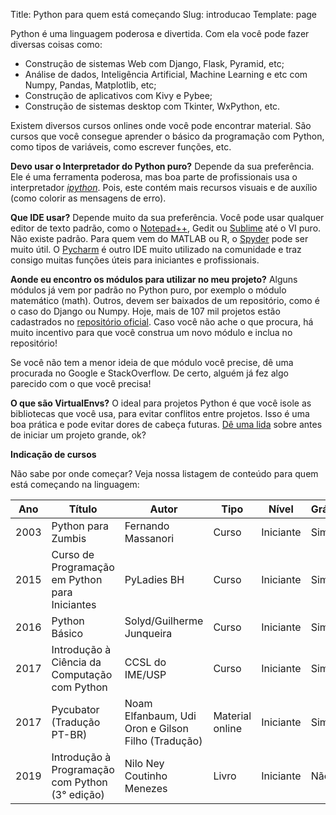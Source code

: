 Title: Python para quem está começando
Slug: introducao
Template: page

Python é uma linguagem poderosa e divertida. Com ela você pode fazer diversas coisas como:

* Construção de sistemas Web com Django, Flask, Pyramid, etc;
* Análise de dados, Inteligência Artificial, Machine Learning e etc com Numpy, Pandas, Matplotlib, etc;
* Construção de aplicativos com Kivy e Pybee;
* Construção de sistemas desktop com Tkinter, WxPython, etc.

Existem diversos cursos onlines onde você pode encontrar material. São cursos
que você consegue aprender o básico da programação com Python, como tipos de
variáveis, como escrever funções, etc.

**Devo usar o Interpretador do Python puro?**
Depende da sua preferência. Ele é uma ferramenta poderosa, mas boa parte de
profissionais usa o interpretador [*ipython*](http://ipython.org/). Pois, este
contém mais recursos visuais e de auxílio (como colorir as mensagens de erro).

**Que IDE usar?**
Depende muito da sua preferência. Você pode usar qualquer editor de texto padrão, como o [Notepad++](https://notepad-plus-plus.org/), Gedit ou [Sublime](http://sublimetext.com/) até o VI puro. Não existe padrão.
Para quem vem do MATLAB ou R, o [Spyder](https://github.com/spyder-ide/spyder) pode ser muito útil. O [Pycharm](https://www.jetbrains.com/pycharm/) é outro IDE muito utilizado na comunidade e traz consigo muitas funções úteis para iniciantes e profissionais.

**Aonde eu encontro os módulos para utilizar no meu projeto?**
Alguns módulos já vem por padrão no Python puro, por exemplo o módulo matemático
(math). Outros, devem ser baixados de um repositório, como é o caso do Django ou
Numpy. Hoje, mais de 107 mil projetos estão cadastrados no
[repositório oficial](https://pypi.org/). Caso você não ache o que procura, há
muito incentivo para que você construa um novo módulo e inclua no repositório!

Se você não tem a menor ideia de que módulo você precise, dê uma procurada no
Google e StackOverflow. De certo, alguém já fez algo parecido com o que você
precisa!

**O que são VirtualEnvs?**
O ideal para projetos Python é que você isole as bibliotecas que você usa, para evitar conflitos entre projetos. 
Isso é uma boa prática e pode evitar dores de cabeça futuras. [Dê uma lida](https://virtualenv.pypa.io/en/stable/) sobre antes de iniciar um projeto grande, ok?

**Indicação de cursos**

Não sabe por onde começar? Veja nossa listagem de conteúdo para quem está começando na linguagem:

 Ano | Título | Autor | Tipo | Nível | Grátis? | Link 
-----|--------|-------|------|-------|---------|------
 2003 | Python para Zumbis | Fernando Massanori | Curso | Iniciante | Sim | [link](http://pycursos.com/python-para-zumbis/)
 2015 | Curso de Programação em Python para Iniciantes | PyLadies BH | Curso | Iniciante | Sim | [link](https://www.youtube.com/watch?v=O2xKiMl-d7Y&list=PL70CUfm2J_8SXFHovpVUbq8lB2JSuUXgk)
 2016 | Python Básico  | Solyd/Guilherme Junqueira | Curso | Iniciante | Sim	 | [link](https://solyd.com.br/treinamentos/python-basico)
 2017 | Introdução à Ciência da Computação com Python  | CCSL do IME/USP | Curso | Iniciante | Sim	 | [link](https://www.youtube.com/playlist?list=PLcoJJSvnDgcKpOi_UeneTNTIVOigRQwcn)
 2017 | Pycubator (Tradução PT-BR) | Noam Elfanbaum, Udi Oron e Gilson Filho (Tradução) | Material online | Iniciante | Sim | [link](http://df.python.org.br/pycubator/)
 2019 | Introdução à Programação com Python (3° edição) | Nilo Ney Coutinho Menezes | Livro | Iniciante | Não | [link](http://python.nilo.pro.br/)
